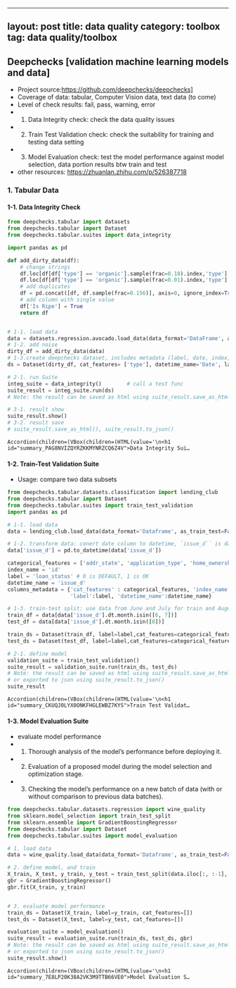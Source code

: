 
---
layout: post
title: data quality
category: toolbox
tag: data quality/toolbox
---

## Deepchecks [validation machine learning models and data]
- Project source:https://github.com/deepchecks/deepchecks] 
- Coverage of data: tabular, Computer Vision data, text data (to come)
- Level of check results: fail, pass, warning, error
- 1) Data Integrity check: check the data quality issues 
- 2) Train Test Validation check: check the suitability for training and testing data setting 
- 3) Model Evaluation check: test the model performance against model selection, data portion results btw train and test
- other resources: https://zhuanlan.zhihu.com/p/526387718

### 1. Tabular Data 
#### 1-1. Data Integrity Check


```python
from deepchecks.tabular import datasets
from deepchecks.tabular import Dataset
from deepchecks.tabular.suites import data_integrity

import pandas as pd

def add_dirty_data(df):
    # change strings
    df.loc[df[df['type'] == 'organic'].sample(frac=0.18).index,'type'] = 'Organic'
    df.loc[df[df['type'] == 'organic'].sample(frac=0.01).index,'type'] = 'ORGANIC'
    # add duplicates
    df = pd.concat([df, df.sample(frac=0.156)], axis=0, ignore_index=True)
    # add column with single value
    df['Is Ripe'] = True
    return df


# 1-1. load data
data = datasets.regression.avocado.load_data(data_format='DataFrame', as_train_test=False)
# 1-2. add noise
dirty_df = add_dirty_data(data)
# 1-3.create deepchecks dataset, includes metadata (label, date, index, etc.)
ds = Dataset(dirty_df, cat_features= ['type'], datetime_name='Date', label= 'AveragePrice')

# 2-1. run Suite
integ_suite = data_integrity()        # call a test func
suite_result = integ_suite.run(ds)
# Note: the result can be saved as html using suite_result.save_as_html()or exported to json using suite_result.to_json()

# 3-1. result show
suite_result.show()
# 3-2. result save
# suite_result.save_as_html(), suite_result.to_json()
```



<style>
    progress {
        -webkit-appearance: none;
        border: none;
        border-radius: 3px;
        width: 300px;
        height: 20px;
        vertical-align: middle;
        margin-right: 10px;
        background-color: aliceblue;
    }
    progress::-webkit-progress-bar {
        border-radius: 3px;
        background-color: aliceblue;
    }
    progress::-webkit-progress-value {
        background-color: #9d60fb;
    }
    progress::-moz-progress-bar {
        background-color: #9d60fb;
    }
</style>








    Accordion(children=(VBox(children=(HTML(value='\n<h1 id="summary_PAG8NVIZQYRZKKMYNRZCQ6Z4V">Data Integrity Sui…


#### 1-2. Train-Test Validation Suite
- Usage: compare two data subsets


```python
from deepchecks.tabular.datasets.classification import lending_club
from deepchecks.tabular import Dataset
from deepchecks.tabular.suites import train_test_validation
import pandas as pd

# 1-1. load data
data = lending_club.load_data(data_format='Dataframe', as_train_test=False)

# 1-2. transform data: conert date column to datetime, `issue_d`` is date column
data['issue_d'] = pd.to_datetime(data['issue_d'])

categorical_features = ['addr_state', 'application_type', 'home_ownership', 'initial_list_status', 'purpose', 'term', 'verification_status', 'sub_grade']
index_name = 'id'
label = 'loan_status' # 0 is DEFAULT, 1 is OK
datetime_name = 'issue_d'
columns_metadata = {'cat_features' : categorical_features, 'index_name': index_name,
                    'label':label, 'datetime_name':datetime_name}

# 1-3. train-test split: use data from June and July for train and August for test:
train_df = data[data['issue_d'].dt.month.isin([6, 7])]
test_df = data[data['issue_d'].dt.month.isin([8])]

train_ds = Dataset(train_df, label=label,cat_features=categorical_features, index_name=index_name, datetime_name=datetime_name)
test_ds = Dataset(test_df, label=label,cat_features=categorical_features, index_name=index_name, datetime_name=datetime_name)

# 2-1. define model
validation_suite = train_test_validation()
suite_result = validation_suite.run(train_ds, test_ds)
# Note: the result can be saved as html using suite_result.save_as_html()
# or exported to json using suite_result.to_json()
suite_result
```



<style>
    progress {
        -webkit-appearance: none;
        border: none;
        border-radius: 3px;
        width: 300px;
        height: 20px;
        vertical-align: middle;
        margin-right: 10px;
        background-color: aliceblue;
    }
    progress::-webkit-progress-bar {
        border-radius: 3px;
        background-color: aliceblue;
    }
    progress::-webkit-progress-value {
        background-color: #9d60fb;
    }
    progress::-moz-progress-bar {
        background-color: #9d60fb;
    }
</style>








    Accordion(children=(VBox(children=(HTML(value='\n<h1 id="summary_CKUQJ0LYX0ONKFHGLEWBZ7KYS">Train Test Validat…


#### 1-3. Model Evaluation Suite
- evaluate model performance 
- 1) Thorough analysis of the model’s performance before deploying it.
- 2) Evaluation of a proposed model during the model selection and optimization stage.
- 3) Checking the model’s performance on a new batch of data (with or without comparison to previous data batches).


```python
from deepchecks.tabular.datasets.regression import wine_quality
from sklearn.model_selection import train_test_split
from sklearn.ensemble import GradientBoostingRegressor
from deepchecks.tabular import Dataset
from deepchecks.tabular.suites import model_evaluation

# 1. load data
data = wine_quality.load_data(data_format='Dataframe', as_train_test=False)

# 2. define model, and train
X_train, X_test, y_train, y_test = train_test_split(data.iloc[:, :-1], data['quality'], test_size=0.2, random_state=42)
gbr = GradientBoostingRegressor()
gbr.fit(X_train, y_train)


# 3. evaluate model performance
train_ds = Dataset(X_train, label=y_train, cat_features=[])
test_ds = Dataset(X_test, label=y_test, cat_features=[])

evaluation_suite = model_evaluation()
suite_result = evaluation_suite.run(train_ds, test_ds, gbr)
# Note: the result can be saved as html using suite_result.save_as_html()
# or exported to json using suite_result.to_json()
suite_result.show()
```



<style>
    progress {
        -webkit-appearance: none;
        border: none;
        border-radius: 3px;
        width: 300px;
        height: 20px;
        vertical-align: middle;
        margin-right: 10px;
        background-color: aliceblue;
    }
    progress::-webkit-progress-bar {
        border-radius: 3px;
        background-color: aliceblue;
    }
    progress::-webkit-progress-value {
        background-color: #9d60fb;
    }
    progress::-moz-progress-bar {
        background-color: #9d60fb;
    }
</style>








    Accordion(children=(VBox(children=(HTML(value='\n<h1 id="summary_7E8LP20K38A2VK3M9TTB66VE0">Model Evaluation S…



